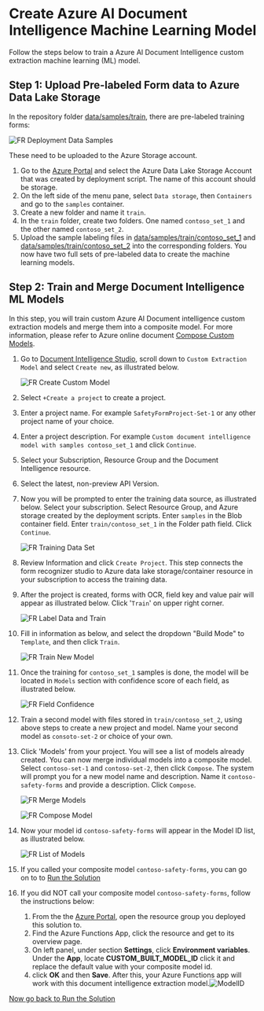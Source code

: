 # Create Azure AI Document Intelligence Machine Learning Model

Follow the steps below to train a Azure AI Document Intelligence custom extraction machine learning (ML) model.

## Step 1: Upload Pre-labeled Form data to Azure Data Lake Storage

In the repository folder [data/samples/train](../data/samples/train/),
there are pre-labeled training forms:

![FR Deployment Data Samples](../media/FR-Deployment-Data-Folders.png)

These need to be uploaded to the Azure Storage account.

1. Go to the [Azure Portal](https://portal.azure.com) and select the Azure Data Lake Storage Account that was created by deployment script. The name of this account should be <your-prefix>storage<your-suffix>.
2. On the left side of the menu pane, select `Data storage`, then `Containers` and go to the `samples` container.
3. Create a new folder and name it `train`.  
4. In the `train` folder, create two folders. One named `contoso_set_1` and the other named `contoso_set_2`.  
5. Upload the sample labeling files in [data/samples/train/contoso_set_1](../data/samples/train/contoso_set_1) and [data/samples/train/contoso_set_2](../data/samples/train/contoso_set_2) into the corresponding folders. You now have two full sets of pre-labeled data to create the machine learning models.

## Step 2: Train and Merge Document Intelligence ML Models

In this step, you will train custom Azure AI Document intelligence custom extraction models and merge them into a composite model. For more information, please refer to Azure online document [Compose Custom Models](https://learn.microsoft.com/en-us/azure/ai-services/document-intelligence/how-to-guides/compose-custom-models?view=doc-intel-4.0.0&tabs=studio).

1. Go to [Document Intelligence Studio](https://documentintelligence.ai.azure.com/studio), scroll down to  `Custom Extraction Model` and select `Create new`, as illustrated below.

    ![FR Create Custom Model](../media/FR-Create-Custom-Model.png)

1. Select `+Create a project` to create a project.
1. Enter a project name. For example `SafetyFormProject-Set-1` or any other project name of your choice.
1. Enter a project description. For example `Custom document intelligence model with samples contoso_set_1` and click `Continue`.
1. Select your Subscription, Resource Group and the Document Intelligence resource.
1. Select the latest, non-preview API Version.
1. Now you will be prompted to enter the training data source, as illustrated below. Select your subscription. Select Resource Group, and Azure storage created by the deployment scripts. Enter `samples` in the Blob container field. Enter `train/contoso_set_1` in the Folder path field. Click `Continue`.

    ![FR Training Data Set](../media/FR-Training-Data-Set.png)

1. Review Information and click `Create Project`. This step connects the form recognizer studio to Azure data lake storage/container resource in your subscription to access the training data. 
1. After the project is created, forms with OCR, field key and value pair will appear as illustrated below. Click '`Train`' on upper right corner.

    ![FR Label Data and Train](../media/FR-Label-Data-and-Train.png)

1. Fill in information as below, and select the dropdown "Build Mode" to `Template`, and then click `Train`.

    ![FR Train New Model](../media/FR-Train-New-Model.png)

1. Once the training for `contoso_set_1` samples is done, the model will be located in `Models` section with confidence score of each field, as illustrated below.

    ![FR Field Confidence](../media/FR-Field-Confidence.png)

1. Train a second model with files stored in `train/contoso_set_2`, using above steps to create a new project and model. Name your second model as `consoto-set-2` or choice of your own.
1. Click 'Models' from your project. You will see a list of models already created. You can now merge individual models into a composite model. Select `contoso-set-1` and `contoso-set-2`, then click `Compose`. The system will prompt you for a new model name and description. Name it `contoso-safety-forms` and provide a description. Click `Compose`.

    ![FR Merge Models](../media/FR-Merge-Models.png)

    ![FR Compose Model](../media/FR-Compose-Model-Contoso-Safety.png)

1. Now your model id `contoso-safety-forms` will appear in the Model ID list, as illustrated below. 

    ![FR List of Models](../media/FR-List-of-Models.png "Project-and-Model-ID")

1. If you called your composite model `contoso-safety-forms`, you can go on to to [Run the Solution](../README.md#run-the-solution)
1. If you did NOT call your composite model `contoso-safety-forms`, follow the instructions below:
    1. From the the [Azure Portal](https://portal.azure.com), open the resource group you deployed this solution to.
    1. Find the Azure Functions App, click the resource and get to its overview page.
    1. On left panel, under section **Settings**, click **Environment variables**.  Under the **App**, locate **CUSTOM_BUILT_MODEL_ID** click it and replace the default value with your composite model id.
    1. click **OK** and then **Save**. After this, your Azure Functions app will work with this document intelligence extraction model.![ModelID](../media/AF-Set-Configuration-Model-ID.png)

[Now go back to Run the Solution](../README.md#run-the-solution)
